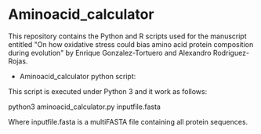 # Aminoacid_calculator

This repository contains the Python and R scripts used for the manuscript entitled "On how oxidative stress could bias amino acid protein composition during evolution" by Enrique Gonzalez-Tortuero and Alexandro Rodriguez-Rojas.

* Aminoacid_calculator python script:

This script is executed under Python 3 and it work as follows:

python3 aminoacid_calculator.py inputfile.fasta

Where inputfile.fasta is a multiFASTA file containing all protein sequences.
